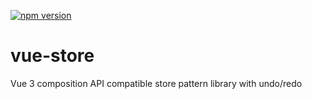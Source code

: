 [![npm version](https://badge.fury.io/js/%40korijn%2Fvue-store.svg)](https://badge.fury.io/js/%40korijn%2Fvue-store)

# vue-store

Vue 3 composition API compatible store pattern library with undo/redo
